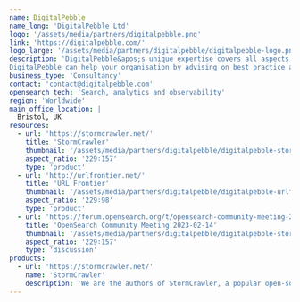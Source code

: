 ```yaml
---
name: DigitalPebble
name_long: 'DigitalPebble Ltd'
logo: '/assets/media/partners/digitalpebble.png'
link: 'https://digitalpebble.com/'
logo_large: '/assets/media/partners/digitalpebble/digitalpebble-logo.png'
description: 'DigitalPebble&apos;s unique expertise covers all aspects of a document&apos;s life cycle, from web-wide crawling and collection, content analysis, filtering and categorization to indexing.
DigitalPebble can help your organisation by advising on best practice and identifying suitable resources, designing scalable solutions as well as implementing them.'
business_type: 'Consultancy'
contact: 'contact@digitalpebble.com'
opensearch_tech: 'Search, analytics and observability'
region: 'Worldwide'
main_office_location: |
  Bristol, UK
resources:
  - url: 'https://stormcrawler.net/'
    title: 'StormCrawler'
    thumbnail: '/assets/media/partners/digitalpebble/digitalpebble-stormcrawler.png'
    aspect_ratio: '229∶157'
    type: 'product'
  - url: 'http://urlfrontier.net/'
    title: 'URL Frontier'
    thumbnail: '/assets/media/partners/digitalpebble/digitalpebble-urlfrontier.svg'
    aspect_ratio: '229∶98'
    type: 'product'
  - url: 'https://forum.opensearch.org/t/opensearch-community-meeting-2023-0214/11894'
    title: 'OpenSearch Community Meeting 2023-02-14'
    thumbnail: '/assets/media/partners/digitalpebble/digitalpebble-stormcrawler.png'
    aspect_ratio: '229∶157'
    type: 'discussion'
products:
  - url: 'https://stormcrawler.net/'
    name: 'StormCrawler'
    description: 'We are the authors of StormCrawler, a popular open-source web crawler which can use OpenSearch as a back-end. We also provide consulting services on search related technologies, including OpenSearch.'
---
```

